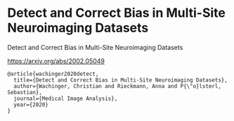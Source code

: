 # Detect and Correct Bias in Multi-Site Neuroimaging Datasets


Detect and Correct Bias in Multi-Site Neuroimaging Datasets

https://arxiv.org/abs/2002.05049

```
@article{wachinger2020detect,
  title={Detect and Correct Bias in Multi-Site Neuroimaging Datasets},
  author={Wachinger, Christian and Rieckmann, Anna and P{\"o}lsterl, Sebastian},
  journal={Medical Image Analysis},
  year={2020}
}
```
